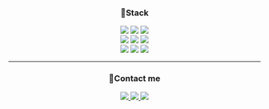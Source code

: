 <p align="center">
<h3 align="center">🔨Stack</h3>
</p>

<p align="center"> 

<!--img src="https://img.shields.io/badge/C Sharp-239120?style=for-the-badge&logo=csharp&logoColor=white"/-->
<img src="https://img.shields.io/badge/Dart-0175C2?style=for-the-badge&logo=dart&logoColor=white"/>
<img src="https://img.shields.io/badge/Typescript-1234AB?style=for-the-badge&logo=Typescript&logoColor=white"/>
<img src="https://img.shields.io/badge/Javascript-ffb13b?style=for-the-badge&logo=Javascript&logoColor=white"/>
<br>
<!--img src="https://img.shields.io/badge/UNITY-000000?style=for-the-badge&logo=unity&logoColor=white"/-->
<img src="https://img.shields.io/badge/Flutter-02569B?style=for-the-badge&logo=flutter&logoColor=white"/>
<img src="https://img.shields.io/badge/React-48cef7?style=for-the-badge&logo=React&logoColor=white"/>
<img src="https://img.shields.io/badge/CSS3-1572b6?style=for-the-badge&logo=CSS3&logoColor=white"/>
<br>

<img src="https://img.shields.io/badge/HTML-e34f26?style=for-the-badge&logo=HTML5&logoColor=white"/>
<img src="https://img.shields.io/badge/Aws-232f32?style=for-the-badge"/>
<img src="https://img.shields.io/badge/firebase-ffca28?style=for-the-badge&logo=firebase&logoColor=white"/>

</p>

---

<p align="center">
<h3 align="center">🔔Contact me</h3>
</p>
<p align="center">
<a href="mailto:ecar1234@gmail.com">
<img src="https://img.shields.io/badge/Gmail-fff?style=flat-square&logo=gmail&logoColor=red"/>
</a>
<a href="https://codingetude.tistory.com/">
<img src="https://img.shields.io/badge/Tech blog-000?style=flat-square&logo=github&logoColor=white"/>
</a>
<a href="https://www.instagram.com/ecar1234/">
<img src="https://img.shields.io/badge/instargram-dc007f?style=flat-square&logo=instagram&logoColor=white"/>
</a>
</p>
